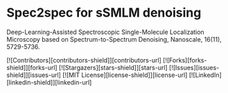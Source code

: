 # Spec2spec for sSMLM denoising

Deep-Learning-Assisted Spectroscopic Single-Molecule Localization Microscopy based on Spectrum-to-Spectrum Denoising, Nanoscale, 16(11), 5729-5736.

<!-- PROJECT SHIELDS -->

[![Contributors][contributors-shield]][contributors-url]
[![Forks][forks-shield]][forks-url]
[![Stargazers][stars-shield]][stars-url]
[![Issues][issues-shield]][issues-url]
[![MIT License][license-shield]][license-url]
[![LinkedIn][linkedin-shield]][linkedin-url]

<!-- PROJECT LOGO -->
<br />

